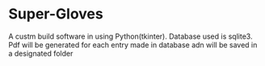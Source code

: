 # Super-Gloves
A custm build software in using Python(tkinter). Database used is sqlite3. Pdf will be generated for each entry made in database adn will be saved in a designated folder
